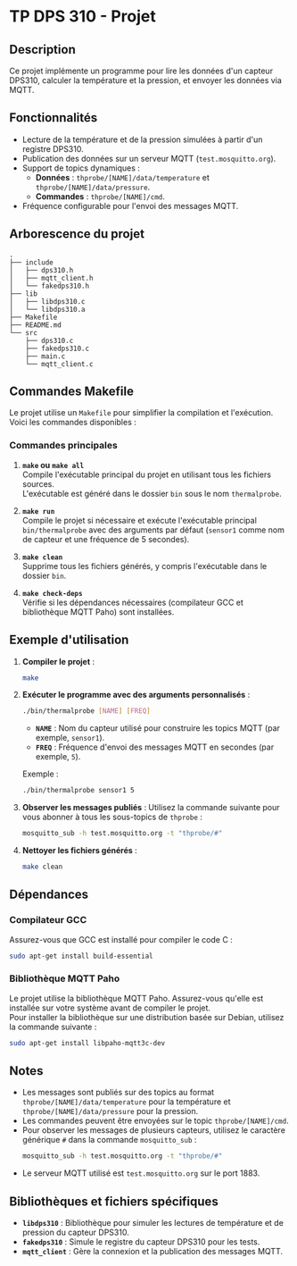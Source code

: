 # TP DPS 310 - Projet

## Description
Ce projet implémente un programme pour lire les données d'un capteur DPS310, calculer la température et la pression, et envoyer les données via MQTT.

## Fonctionnalités
- Lecture de la température et de la pression simulées à partir d'un registre DPS310.
- Publication des données sur un serveur MQTT (`test.mosquitto.org`).
- Support de topics dynamiques :
  - **Données** : `thprobe/[NAME]/data/temperature` et `thprobe/[NAME]/data/pressure`.
  - **Commandes** : `thprobe/[NAME]/cmd`.
- Fréquence configurable pour l'envoi des messages MQTT.

## Arborescence du projet
```
.
├── include
│   ├── dps310.h
│   ├── mqtt_client.h
│   └── fakedps310.h
├── lib
│   ├── libdps310.c
│   └── libdps310.a
├── Makefile
├── README.md
└── src
    ├── dps310.c
    ├── fakedps310.c
    ├── main.c
    └── mqtt_client.c
```

## Commandes Makefile

Le projet utilise un `Makefile` pour simplifier la compilation et l'exécution. Voici les commandes disponibles :

### Commandes principales

1. **`make` ou `make all`**  
   Compile l'exécutable principal du projet en utilisant tous les fichiers sources.  
   L'exécutable est généré dans le dossier `bin` sous le nom `thermalprobe`.

2. **`make run`**  
   Compile le projet si nécessaire et exécute l'exécutable principal `bin/thermalprobe` avec des arguments par défaut (`sensor1` comme nom de capteur et une fréquence de 5 secondes).

3. **`make clean`**  
   Supprime tous les fichiers générés, y compris l'exécutable dans le dossier `bin`.

4. **`make check-deps`**  
   Vérifie si les dépendances nécessaires (compilateur GCC et bibliothèque MQTT Paho) sont installées.

## Exemple d'utilisation

1. **Compiler le projet** :
   ```bash
   make
   ```

2. **Exécuter le programme avec des arguments personnalisés** :
   ```bash
   ./bin/thermalprobe [NAME] [FREQ]
   ```
   - **`NAME`** : Nom du capteur utilisé pour construire les topics MQTT (par exemple, `sensor1`).
   - **`FREQ`** : Fréquence d'envoi des messages MQTT en secondes (par exemple, `5`).

   Exemple :
   ```bash
   ./bin/thermalprobe sensor1 5
   ```

3. **Observer les messages publiés** :
   Utilisez la commande suivante pour vous abonner à tous les sous-topics de `thprobe` :
   ```bash
   mosquitto_sub -h test.mosquitto.org -t "thprobe/#"
   ```

4. **Nettoyer les fichiers générés** :
   ```bash
   make clean
   ```

## Dépendances
### Compilateur GCC
Assurez-vous que GCC est installé pour compiler le code C :
```bash
sudo apt-get install build-essential
```

### Bibliothèque MQTT Paho
Le projet utilise la bibliothèque MQTT Paho. Assurez-vous qu'elle est installée sur votre système avant de compiler le projet.  
Pour installer la bibliothèque sur une distribution basée sur Debian, utilisez la commande suivante :
```bash
sudo apt-get install libpaho-mqtt3c-dev
```

## Notes
- Les messages sont publiés sur des topics au format `thprobe/[NAME]/data/temperature` pour la température et `thprobe/[NAME]/data/pressure` pour la pression.
- Les commandes peuvent être envoyées sur le topic `thprobe/[NAME]/cmd`.
- Pour observer les messages de plusieurs capteurs, utilisez le caractère générique `#` dans la commande `mosquitto_sub` :
  ```bash
  mosquitto_sub -h test.mosquitto.org -t "thprobe/#"
  ```
- Le serveur MQTT utilisé est `test.mosquitto.org` sur le port 1883.

## Bibliothèques et fichiers spécifiques
- **`libdps310`** : Bibliothèque pour simuler les lectures de température et de pression du capteur DPS310.
- **`fakedps310`** : Simule le registre du capteur DPS310 pour les tests.
- **`mqtt_client`** : Gère la connexion et la publication des messages MQTT.